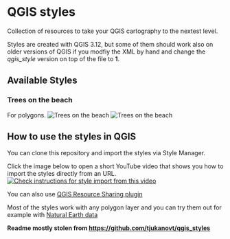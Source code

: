 # QGIS styles
Collection of resources to take your QGIS cartography to the nextest level.

Styles are created with QGIS 3.12, but some of them should work also on older versions of QGIS if you modfiy the XML by hand and change the *qgis_style* version on top of the file to **1**. 

## Available Styles
### Trees on the beach
For polygons.
![Trees on the beach](https://github.com/cartocalypse/qgis_styles/blob/master/sample_images/trees_on_the_beach-cartocalypse1.png)
![Trees on the beach](https://github.com/cartocalypse/qgis_styles/blob/master/sample_images/trees_on_the_beach-cartocalypse2.png)

## How to use the styles in QGIS

You can clone this repository and import the styles via Style Manager.

Click the image below to open a short YouTube video that shows you how to import the styles directly from an URL.
[![Check instructions for style import from this video](http://i3.ytimg.com/vi/zZW97unRBRw/maxresdefault.jpg)](https://www.youtube.com/watch?v=zZW97unRBRw)

You can also use [QGIS Resource Sharing plugin](http://qgis-contribution.github.io/QGIS-ResourceSharing/author/repository-structure.html)

Most of the styles work with any polygon layer and you can try them out for example with [Natural Earth data](https://www.naturalearthdata.com/)

**Readme mostly stolen from https://github.com/tjukanovt/qgis_styles**
